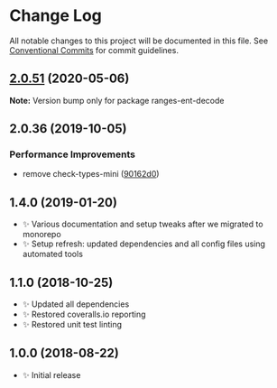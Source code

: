 # Change Log

All notable changes to this project will be documented in this file.
See [Conventional Commits](https://conventionalcommits.org) for commit guidelines.

## [2.0.51](https://gitlab.com/codsen/codsen/compare/ranges-ent-decode@2.0.50...ranges-ent-decode@2.0.51) (2020-05-06)

**Note:** Version bump only for package ranges-ent-decode





## 2.0.36 (2019-10-05)

### Performance Improvements

- remove check-types-mini ([90162d0](https://gitlab.com/codsen/codsen/commit/90162d0))

## 1.4.0 (2019-01-20)

- ✨ Various documentation and setup tweaks after we migrated to monorepo
- ✨ Setup refresh: updated dependencies and all config files using automated tools

## 1.1.0 (2018-10-25)

- ✨ Updated all dependencies
- ✨ Restored coveralls.io reporting
- ✨ Restored unit test linting

## 1.0.0 (2018-08-22)

- ✨ Initial release
